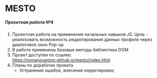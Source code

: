 # MESTO
##### _Проектная работа №4_

1. Проектная работа на применение начальных навыков JS. Цель - реализовать возможность редактирования данных профиля через диалоговое окно Pop-up
2. В работе применены базовые методы библиотеки DOM     
3. Проект доступен по ссылке: https://romanovanton.github.io/mesto/index.html
4. Планы по доработке проекта
   - Устранение ошибок, внесение корретировок;
